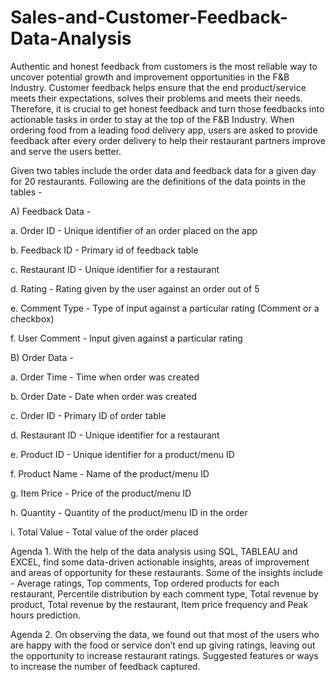 # Sales-and-Customer-Feedback-Data-Analysis

Authentic and honest feedback from customers is the most reliable way to uncover potential growth and improvement opportunities in the F&B Industry. Customer feedback helps ensure that the end product/service meets their expectations, solves their problems and meets their needs. Therefore, it is crucial to get honest feedback and turn those feedbacks into actionable tasks in order to stay at the top of the F&B Industry. When ordering food from a leading food delivery app, users are asked to provide feedback after every order delivery to help their restaurant partners improve and serve the users better.

Given two tables include the order data and feedback data for a given day for 20 restaurants. Following are the definitions of the data points in the tables -

A) Feedback Data -

a. Order ID - Unique identifier of an order placed on the app

b. Feedback ID - Primary id of feedback table

c. Restaurant ID - Unique identifier for a restaurant

d. Rating - Rating given by the user against an order out of 5

e. Comment Type - Type of input against a particular rating (Comment or a checkbox)

f. User Comment - Input given against a particular rating

B) Order Data -

a. Order Time - Time when order was created

b. Order Date - Date when order was created

c. Order ID - Primary ID of order table

d. Restaurant ID - Unique identifier for a restaurant

e. Product ID - Unique identifier for a product/menu ID

f. Product Name - Name of the product/menu ID

g. Item Price - Price of the product/menu ID

h. Quantity - Quantity of the product/menu ID in the order

i. Total Value - Total value of the order placed

Agenda 1. With the help of the data analysis using SQL, TABLEAU and EXCEL, find some data-driven actionable insights, areas of improvement and areas of opportunity for these restaurants. Some of the insights include - Average ratings, Top comments, Top ordered products for each restaurant, Percentile distribution by each comment type, Total revenue by product, Total revenue by the restaurant, Item price frequency and Peak hours prediction.

Agenda 2. On observing the data, we found out that most of the users who are happy with the food or service don’t end up giving ratings, leaving out the opportunity to increase restaurant ratings. Suggested features or ways to increase the number of feedback captured.
